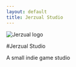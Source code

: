 ```yaml
---
layout: default
title: Jerzual Studio
---
```

<p class="jerzual-logo">
<img src="{{ site.url }}/img/jerzual.png" alt="Jerzual logo"/>
</p>

#Jerzual Studio

A small indie game studio